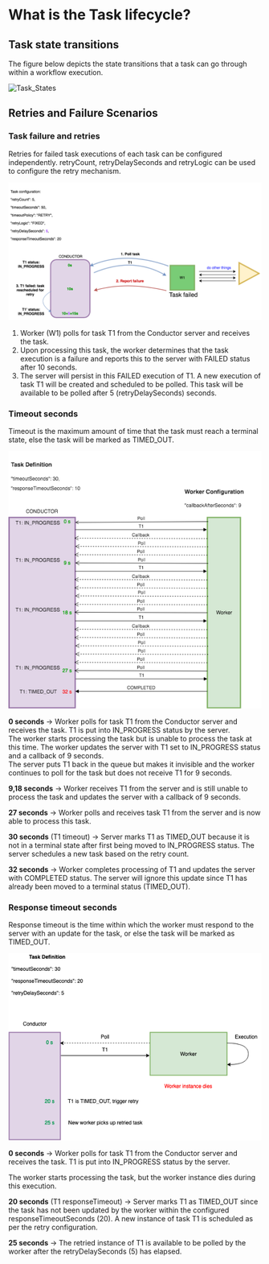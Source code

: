 # What is the Task lifecycle?

## Task state transitions
The figure below depicts the state transitions that a task can go through within a workflow execution.

![Task_States](/img/task_states.png)

## Retries and Failure Scenarios

### Task failure and retries
Retries for failed task executions of each task can be configured independently. retryCount, retryDelaySeconds and retryLogic can be used to configure the retry mechanism.

![Task Failure](img/TaskFailure.png)

1. Worker (W1) polls for task T1 from the Conductor server and receives the task.
2. Upon processing this task, the worker determines that the task execution is a failure and reports this to the server with FAILED status after 10 seconds.
3. The server will persist in this FAILED execution of T1. A new execution of task T1 will be created and scheduled to be polled. This task will be available to be polled after 5 (retryDelaySeconds) seconds.


### Timeout seconds
Timeout is the maximum amount of time that the task must reach a terminal state, else the task will be marked as TIMED_OUT.

![Task Timeout](img/TimeoutSeconds.png)

**0 seconds** -> Worker polls for task T1 from the Conductor server and receives the task. T1 is put into IN_PROGRESS status by the server.  
The worker starts processing the task but is unable to process the task at this time. The worker updates the server with T1 set to IN_PROGRESS status and a callback of 9 seconds.  
The server puts T1 back in the queue but makes it invisible and the worker continues to poll for the task but does not receive T1 for 9 seconds.  

**9,18 seconds** -> Worker receives T1 from the server and is still unable to process the task and updates the server with a callback of 9 seconds.

**27 seconds** -> Worker polls and receives task T1 from the server and is now able to process this task.

**30 seconds** (T1 timeout) -> Server marks T1 as TIMED_OUT because it is not in a terminal state after first being moved to IN_PROGRESS status. The server schedules a new task based on the retry count.

**32 seconds** -> Worker completes processing of T1 and updates the server with COMPLETED status. The server will ignore this update since T1 has already been moved to a terminal status (TIMED_OUT).


### Response timeout seconds
Response timeout is the time within which the worker must respond to the server with an update for the task, or else the task will be marked as TIMED_OUT.

![Response Timeout](img/ResponseTimeoutSeconds.png)

**0 seconds** -> Worker polls for task T1 from the Conductor server and receives the task. T1 is put into IN_PROGRESS status by the server.

The worker starts processing the task, but the worker instance dies during this execution.

**20 seconds** (T1 responseTimeout) -> Server marks T1 as TIMED_OUT since the task has not been updated by the worker within the configured responseTimeoutSeconds (20). A new instance of task T1 is scheduled as per the retry configuration.

**25 seconds** -> The retried instance of T1 is available to be polled by the worker after the retryDelaySeconds (5) has elapsed.
